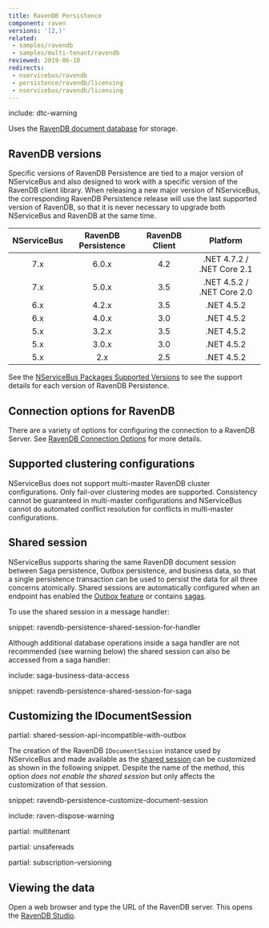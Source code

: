 ```yaml
---
title: RavenDB Persistence
component: raven
versions: '[2,)'
related:
 - samples/ravendb
 - samples/multi-tenant/ravendb
reviewed: 2019-06-10
redirects:
 - nservicebus/ravendb
 - persistence/ravendb/licensing
 - nservicebus/ravendb/licensing
---
```


include: dtc-warning

Uses the [RavenDB document database](https://ravendb.net/) for storage.


## RavenDB versions

Specific versions of RavenDB Persistence are tied to a major version of NServiceBus and also designed to work with a specific version of the RavenDB client library. When releasing a new major version of NServiceBus, the corresponding RavenDB Persistence release will use the last supported version of RavenDB, so that it is never necessary to upgrade both NServiceBus and RavenDB at the same time.

| NServiceBus | RavenDB Persistence | RavenDB Client | Platform    |
|:-----------:|:-------------------:|:--------------:|:-----------:|
|     7.x     |        6.0.x        |       4.2      | .NET 4.7.2 / .NET Core 2.1  |
|     7.x     |        5.0.x        |       3.5      | .NET 4.5.2 / .NET Core 2.0  |
|     6.x     |        4.2.x        |       3.5      | .NET 4.5.2  |
|     6.x     |        4.0.x        |       3.0      | .NET 4.5.2  |
|     5.x     |        3.2.x        |       3.5      | .NET 4.5.2  |
|     5.x     |        3.0.x        |       3.0      | .NET 4.5.2  |
|     5.x     |         2.x         |       2.5      | .NET 4.5.2  |

See the [NServiceBus Packages Supported Versions](/nservicebus/upgrades/supported-versions.md#persistence-packages-nservicebus-ravendb) to see the support details for each version of RavenDB Persistence.


## Connection options for RavenDB

There are a variety of options for configuring the connection to a RavenDB Server. See [RavenDB Connection Options](connection.md) for more details.

## Supported clustering configurations

NServiceBus does not support multi-master RavenDB cluster configurations. Only fail-over clustering modes are supported. Consistency cannot be guaranteed in multi-master configurations and NServiceBus cannot do automated conflict resolution for conflicts in multi-master configurations.

## Shared session

NServiceBus supports sharing the same RavenDB document session between Saga persistence, Outbox persistence, and business data, so that a single persistence transaction can be used to persist the data for all three concerns atomically. Shared sessions are automatically configured when an endpoint has enabled the [Outbox feature](/nservicebus/outbox/) or contains [sagas](/nservicebus/sagas/).

To use the shared session in a message handler:

snippet: ravendb-persistence-shared-session-for-handler

Although additional database operations inside a saga handler are not recommended (see warning below) the shared session can also be accessed from a saga handler:

include: saga-business-data-access

snippet: ravendb-persistence-shared-session-for-saga


## Customizing the IDocumentSession

partial: shared-session-api-incompatible-with-outbox

The creation of the RavenDB `IDocumentSession` instance used by NServiceBus and made available as the [shared session](#shared-session) can be customized as shown in the following snippet. Despite the name of the method, this option *does not enable the shared session* but only affects the customization of that session.

snippet: ravendb-persistence-customize-document-session

include: raven-dispose-warning

partial: multitenant

partial: unsafereads

partial: subscription-versioning


## Viewing the data

Open a web browser and type the URL of the RavenDB server. This opens the [RavenDB Studio](https://ravendb.net/docs/search/latest/csharp?searchTerm=management-studio).
